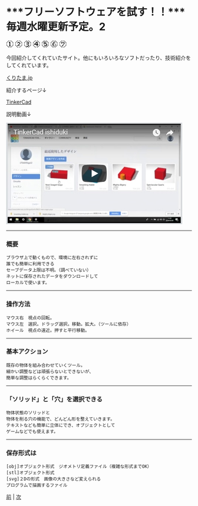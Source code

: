 # ***フリーソフトウェアを試す！！***毎週水曜更新予定。2

[![](https://raw.githubusercontent.com/175B005/direction_rink/master/d1.png)](https://github.com/175B005/weekreport)  [![](https://raw.githubusercontent.com/175B005/direction_rink/master/d2.png)](https://github.com/175B005/weekreport2)  [![](https://raw.githubusercontent.com/175B005/direction_rink/master/d3.png)](https://github.com/175B005/weekreport3)  [![](https://raw.githubusercontent.com/175B005/direction_rink/master/d4.png)](https://github.com/175B005/weekreport4)  [![](https://raw.githubusercontent.com/175B005/direction_rink/master/d5.png)](https://github.com/175B005/weekreport5)  [![](https://raw.githubusercontent.com/175B005/direction_rink/master/d6.png)](https://github.com/175B005/weekreport6)  [![](https://raw.githubusercontent.com/175B005/direction_rink/master/d7.png)](https://github.com/175B005/weekreport7)

今回紹介してくれていたサイト。他にもいろいろなソフトだったり、技術紹介をしてくれています。

[くりたま.jp](https://online.dhw.co.jp/kuritama/free-software-useful-for-creating-3dcg/)

紹介するページ↓

[TinkerCad](https://www.tinkercad.com/#/)

説明動画↓

[![](https://raw.githubusercontent.com/175B005/weekreport2/master/duki_youtube_5_9.jpg)](https://youtu.be/0lLHwy9VGqc)

---
### 概要
    ブラウザ上で動くもので、環境に左右されずに　
    誰でも簡単に利用できる  
    セーブデータ上限は不明。（調べていない）  
    ネットに保存されたデータをダウンロードして  
    ローカルで使います。

---

### 操作方法
    マウス右　視点の回転。  
    マウス左　選択。ドラッグ選択。移動。拡大。（ツールに依存）  
    ホイール　視点の遠近。押すと平行移動。  

---

### 基本アクション
    既存の物体を組み合わせていくツール。  
    細かい調整などは頑張らないとできないが、  
    簡単な調整はらくらくできます。  

---

### 「ソリッド」と「穴」を選択できる
    物体状態のソリッドと  
    物体を削る穴の機能で、どんどん形を整えていきます。  
    テキストなども簡単に立体にでき、オブジェクトとして  
    ゲームなどでも使えます。

---

### 保存形式は
    [obj]オブジェクト形式　ジオメトリ定義ファイル（複雑な形式までOK）  
    [stl]オブジェクト形式  
    [svg]２Dの形式　画像の大きさなど変えられる  
    プログラムで描画するファイル

[前](https://github.com/175B005/weekreport) | [次](https://github.com/175B005/weekreport3)
